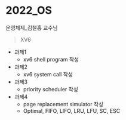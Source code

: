 # 2022_OS
운영체제_김철홍 교수님

>XV6

+ 과제1
  + xv6 shell program 작성
+ 과제2
  + xv6 system call 작성
+ 과제3
  + priority scheduler 작성
+ 과제4
  + page replacement simulator 작성
  + Optimal, FIFO, LIFO, LRU, LFU, SC, ESC
